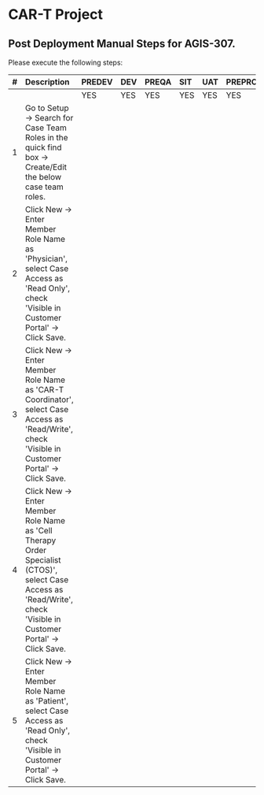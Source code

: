 # CAR-T Project 

## Post Deployment Manual Steps for AGIS-307.

Please execute the following steps:

| # | Description | PREDEV | DEV | PREQA | SIT | UAT | PREPROD | PRODUCTION |   
|---:|:---|:---|:---|:---|:---|:---|:---|:---|  
|	|	|YES|YES|YES|YES|YES|YES|YES| 
|1|Go to Setup -> Search for Case Team Roles in the quick find box -> Create/Edit the below case team roles.| | | | | | |   |
|2|Click New -> Enter Member Role Name as 'Physician', select Case Access as 'Read Only', check 'Visible in Customer Portal' -> Click Save. 
|3|Click New -> Enter Member Role Name as 'CAR-T Coordinator', select Case Access as 'Read/Write', check 'Visible in Customer Portal' -> Click Save. | | | | | | | |
|4|Click New -> Enter Member Role Name as 'Cell Therapy Order Specialist (CTOS)', select Case Access as 'Read/Write', check 'Visible in Customer Portal' -> Click Save. | | | | | | | |
|5|Click New -> Enter Member Role Name as 'Patient', select Case Access as 'Read Only', check 'Visible in Customer Portal' -> Click Save. | | | | | | | |
